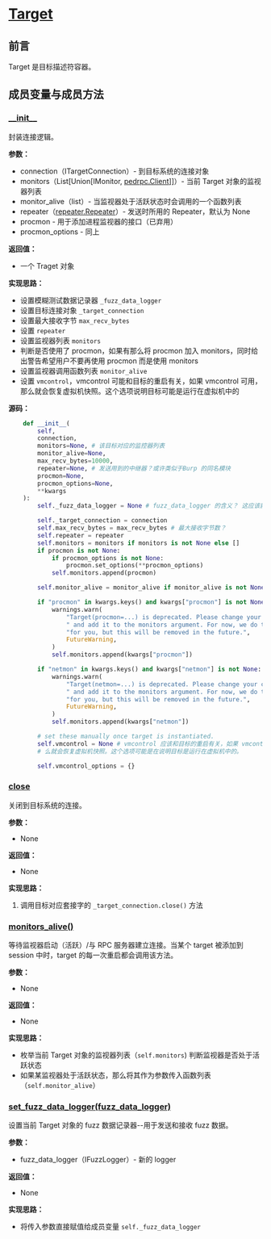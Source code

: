 # [Target](https://boofuzz.readthedocs.io/en/stable/source/Target.html)
## 前言

Target 是目标描述符容器。

## 成员变量与成员方法

### [\_\_init\_\_](https://boofuzz.readthedocs.io/en/stable/_modules/boofuzz/sessions.html#Target)

封装连接逻辑。

**参数：**

- connection（ITargetConnection）- 到目标系统的连接对象
- monitors（List[Union[IMonitor, [pedrpc.Client](https://boofuzz.readthedocs.io/en/stable/user/other-modules.html#boofuzz.monitors.pedrpc.Client)]]）- 当前 Target 对象的监视器列表
- monitor_alive（list）- 当监视器处于活跃状态时会调用的一个函数列表
- repeater（[repeater.Repeater](https://boofuzz.readthedocs.io/en/stable/source/Target.html#boofuzz.repeater.Repeater)）- 发送时所用的 Repeater，默认为 None
- procmon - 用于添加进程监视器的接口（已弃用）
- procmon_options - 同上

**返回值：**

- 一个 Traget 对象

**实现思路：**

- 设置模糊测试数据记录器 `_fuzz_data_logger`
- 设置目标连接对象 `_target_connection`
- 设置最大接收字节 `max_recv_bytes`
- 设置 `repeater` 
- 设置监视器列表 `monitors`
- 判断是否使用了 procmon，如果有那么将 procmon 加入 monitors，同时给出警告希望用户不要再使用 procmon 而是使用 monitors
- 设置监视器调用函数列表 `monitor_alive`
- 设置 `vmcontrol`，vmcontrol 可能和目标的重启有关，如果 vmcontrol 可用，那么就会恢复虚拟机快照。这个选项说明目标可能是运行在虚拟机中的

**源码：**

```python
    def __init__(
        self,
        connection,
        monitors=None, # 该目标对应的监控器列表
        monitor_alive=None,
        max_recv_bytes=10000,
        repeater=None, # 发送用到的中继器？或许类似于Burp 的同名模块
        procmon=None,
        procmon_options=None,
        **kwargs
    ):
        self._fuzz_data_logger = None # fuzz_data_logger 的含义？ 这应该就是一个日志记录器

        self._target_connection = connection
        self.max_recv_bytes = max_recv_bytes # 最大接收字节数？
        self.repeater = repeater
        self.monitors = monitors if monitors is not None else []
        if procmon is not None:
            if procmon_options is not None:
                procmon.set_options(**procmon_options)
            self.monitors.append(procmon)

        self.monitor_alive = monitor_alive if monitor_alive is not None else []

        if "procmon" in kwargs.keys() and kwargs["procmon"] is not None:
            warnings.warn(
                "Target(procmon=...) is deprecated. Please change your code"
                " and add it to the monitors argument. For now, we do this "
                "for you, but this will be removed in the future.",
                FutureWarning,
            )
            self.monitors.append(kwargs["procmon"])

        if "netmon" in kwargs.keys() and kwargs["netmon"] is not None:
            warnings.warn(
                "Target(netmon=...) is deprecated. Please change your code"
                " and add it to the monitors argument. For now, we do this "
                "for you, but this will be removed in the future.",
                FutureWarning,
            )
            self.monitors.append(kwargs["netmon"])

        # set these manually once target is instantiated.
        self.vmcontrol = None # vmcontrol 应该和目标的重启有关，如果 vmcontrol 可用，那
        # 么就会恢复虚拟机快照。这个选项可能是在说明目标是运行在虚拟机中的。

        self.vmcontrol_options = {}
```



### [close](https://boofuzz.readthedocs.io/en/stable/_modules/boofuzz/sessions.html#Target.close)

关闭到目标系统的连接。

**参数：**

- None

**返回值：**

- None

**实现思路：**

1. 调用目标对应套接字的 `_target_connection.close()` 方法

### [monitors_alive()](https://boofuzz.readthedocs.io/en/stable/_modules/boofuzz/sessions.html#Target.monitors_alive)

等待监视器启动（活跃）/与 RPC 服务器建立连接。当某个 target 被添加到 session 中时，target 的每一次重启都会调用该方法。

**参数：**

- None

**返回值：**

- None

**实现思路：**

- 枚举当前 Target 对象的监视器列表（`self.monitors`) 判断监视器是否处于活跃状态
- 如果某监视器处于活跃状态，那么将其作为参数传入函数列表（`self.monitor_alive`）

### [set_fuzz_data_logger(fuzz_data_logger)](https://boofuzz.readthedocs.io/en/stable/_modules/boofuzz/sessions.html#Target.set_fuzz_data_logger)

设置当前 Target 对象的 fuzz 数据记录器--用于发送和接收 fuzz 数据。

**参数：**

- fuzz_data_logger（IFuzzLogger）- 新的 logger

**返回值：**

- None

**实现思路：**

- 将传入参数直接赋值给成员变量 `self._fuzz_data_logger`
